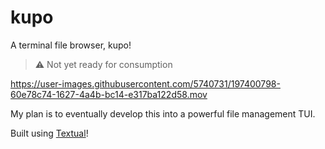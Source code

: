 # kupo
A terminal file browser, kupo!

> ⚠️ Not yet ready for consumption

https://user-images.githubusercontent.com/5740731/197400798-60e78c74-1627-4a4b-bc14-e317ba122d58.mov

My plan is to eventually develop this into a powerful file management TUI.

Built using [Textual](https://github.com/Textualize/textual)!
